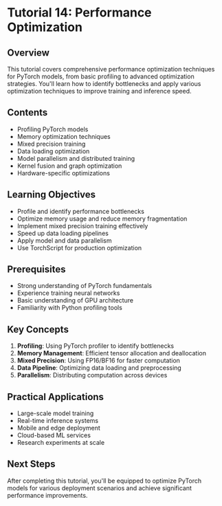 # Tutorial 14: Performance Optimization

## Overview
This tutorial covers comprehensive performance optimization techniques for PyTorch models, from basic profiling to advanced optimization strategies. You'll learn how to identify bottlenecks and apply various optimization techniques to improve training and inference speed.

## Contents
- Profiling PyTorch models
- Memory optimization techniques
- Mixed precision training
- Data loading optimization
- Model parallelism and distributed training
- Kernel fusion and graph optimization
- Hardware-specific optimizations

## Learning Objectives
- Profile and identify performance bottlenecks
- Optimize memory usage and reduce memory fragmentation
- Implement mixed precision training effectively
- Speed up data loading pipelines
- Apply model and data parallelism
- Use TorchScript for production optimization

## Prerequisites
- Strong understanding of PyTorch fundamentals
- Experience training neural networks
- Basic understanding of GPU architecture
- Familiarity with Python profiling tools

## Key Concepts
1. **Profiling**: Using PyTorch profiler to identify bottlenecks
2. **Memory Management**: Efficient tensor allocation and deallocation
3. **Mixed Precision**: Using FP16/BF16 for faster computation
4. **Data Pipeline**: Optimizing data loading and preprocessing
5. **Parallelism**: Distributing computation across devices

## Practical Applications
- Large-scale model training
- Real-time inference systems
- Mobile and edge deployment
- Cloud-based ML services
- Research experiments at scale

## Next Steps
After completing this tutorial, you'll be equipped to optimize PyTorch models for various deployment scenarios and achieve significant performance improvements.